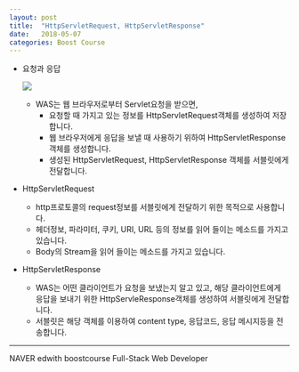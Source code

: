 ```yaml
---
layout: post
title:  "HttpServletRequest, HttpServletResponse"
date:   2018-05-07
categories: Boost Course
---
```


- 요청과 응답

  ![](/image/http.png)

  - WAS는 웹 브라우저로부터 Servlet요청을 받으면,
    - 요청할 때 가지고 있는 정보를 HttpServletRequest객체를 생성하여 저장합니다.
    - 웹 브라우저에게 응답을 보낼 때 사용하기 위하여 HttpServletResponse객체를 생성합니다.
    - 생성된 HttpServletRequest, HttpServletResponse 객체를 서블릿에게 전달합니다.

- HttpServletRequest

  - http프로토콜의 request정보를 서블릿에게 전달하기 위한 목적으로 사용합니다.
  - 헤더정보, 파라미터, 쿠키, URI, URL 등의 정보를 읽어 들이는 메소드를 가지고 있습니다.
  - Body의 Stream을 읽어 들이는 메소드를 가지고 있습니다.

- HttpServletResponse

  - WAS는 어떤 클라이언트가 요청을 보냈는지 알고 있고, 해당 클라이언트에게 응답을 보내기 위한 HttpServleResponse객체를 생성하여 서블릿에게 전달합니다.
  - 서블릿은 해당 객체를 이용하여 content type, 응답코드, 응답 메시지등을 전송합니다.

---

NAVER edwith boostcourse Full-Stack Web Developer
